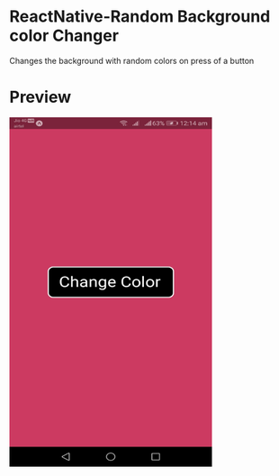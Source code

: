 # ReactNative-Random Background color Changer
Changes the background with random colors on press of a button
# Preview 
<img src=Screenshot_20190426-001410.jpg width='360' height='620'>
